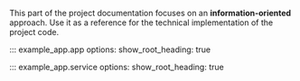 This part of the project documentation focuses on an **information-oriented** approach.
Use it as a reference for the technical implementation of the project code.

::: example_app.app
    options:
        show_root_heading: true

::: example_app.service
    options:
        show_root_heading: true